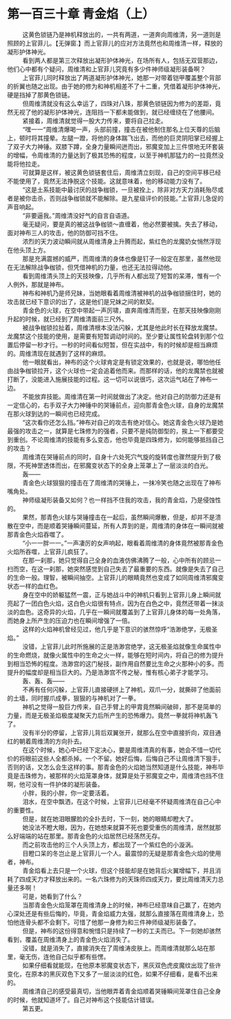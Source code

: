 <h1>第一百三十章 青金焰（上）</h1>
<div id="content">&nbsp&nbsp&nbsp&nbsp&nbsp&nbsp&nbsp&nbsp
 这黄色锁链乃是神机释放出的，一共有两道，一道奔向周维清，另一道则是照顾的上官菲儿。【无弹窗.】而上官菲儿的应对方法竟然也和周维清一样，释放的凝形护体神光。
 <br/>&nbsp&nbsp&nbsp&nbsp&nbsp&nbsp&nbsp&nbsp
 看到两人都是第三次释放出凝形护体神光，在场所有人，包括无双营那边，他们心中都有个疑问，周维清和上官菲儿究竟有多少件神师级凝形装备啊？
 <br/>&nbsp&nbsp&nbsp&nbsp&nbsp&nbsp&nbsp&nbsp
 上官菲儿同时释放出了两道凝形护体神光，她那一对带着铠甲覆盖整个背部的折翼也随之出现。由于她的修为和神机相差不了十二重，凭借着凝形护体神光，硬是挡掉了那黄色锁链。
 <br/>&nbsp&nbsp&nbsp&nbsp&nbsp&nbsp&nbsp&nbsp
 但周维清就没有这么幸运了，四珠对八珠，那黄色锁链因为修为的差距，竟然无视了他的凝形护体神光，连阻挡一下都未能做到，就已经缠绕在了他腰间。
 <br/>&nbsp&nbsp&nbsp&nbsp&nbsp&nbsp&nbsp&nbsp
 紧接着，周维清就觉得一股大力传来，要将自己拉走。
 <br/>&nbsp&nbsp&nbsp&nbsp&nbsp&nbsp&nbsp&nbsp
 “嘿一一“周维清爆喝一声，头部前撞，撞击在被他制住那名上位天尊的后脑上，顿时将其撞晕。左腿一蹬，将他的身体踹飞出去，而他的巨灵阴阳掌已经握上了双子大力神锤。双膝下蹲，全身力量瞬间迸而出，邪魔变加上三件恨地无环套装的增幅，令周维清的力量达到了极其恐怖的程度，以至于神机那猛力的一拉竟然没能将他拉走。
 <br/>&nbsp&nbsp&nbsp&nbsp&nbsp&nbsp&nbsp&nbsp
 可就算是这样，被这黄色锁链套住后，周维清立刻现，自己的空间平移已经不能使用了，竟然无法挣脱这个技能。这就意味着，他的移动能力没有了。
 <br/>&nbsp&nbsp&nbsp&nbsp&nbsp&nbsp&nbsp&nbsp
 “这是土系技能中最讨厌的战争枷锁，一旦被拴上，除非对方天力消耗殆尽或者是被你击杀，否则战争枷锁就不能解除。是九星级评价的技能。”上官菲儿急促的声音响起。
 <br/>&nbsp&nbsp&nbsp&nbsp&nbsp&nbsp&nbsp&nbsp
 “非要逼我。”周维清没好气的自言自语道。
 <br/>&nbsp&nbsp&nbsp&nbsp&nbsp&nbsp&nbsp&nbsp
 毫无疑问，要是真的被这战争枷锁～直缠着，他必然要被擒。失去了移动，面对神布三人的攻击，他的防御可挡不住。
 <br/>&nbsp&nbsp&nbsp&nbsp&nbsp&nbsp&nbsp&nbsp
 浓烈的天力波动瞬间就从周维清身上升腾而起，紫红色的龙魔奶女悄然浮现在他头顶上方。
 <br/>&nbsp&nbsp&nbsp&nbsp&nbsp&nbsp&nbsp&nbsp
 那是充满震撼的威严，而周维清的身体也像是钉子一般定在那里，虽然他现在无法解除战争枷锁，但凭借神机的力量，也还无法拉得动他。
 <br/>&nbsp&nbsp&nbsp&nbsp&nbsp&nbsp&nbsp&nbsp
 看到周维清头顶上的天技映像，几乎所有人都出现了短暂的呆滞，惟有一个人例外，那就是神布。
 <br/>&nbsp&nbsp&nbsp&nbsp&nbsp&nbsp&nbsp&nbsp
 神布和神机乃是师兄妹，当她眼看着周维清被神机的战争枷锁捆住时，她的攻击就已经下意识的出了，这是他们是兄妹之间的默契。
 <br/>&nbsp&nbsp&nbsp&nbsp&nbsp&nbsp&nbsp&nbsp
 青金色的火球，在空中带起一声厉啸，直奔周维清而至，在那天技映像刚刚升起的时候，就已经到了周维清面前三尺外。
 <br/>&nbsp&nbsp&nbsp&nbsp&nbsp&nbsp&nbsp&nbsp
 被战争枷锁拉扯着，周维清根本没法闪躲，尤其是他此时长在释放龙魔禁。龙魔禁这个技能的使用，是需要有短暂调动时间的。至少要让属性轮盘转到那个位置后停留一秒才行。一秒的时间看似短暂，但在实战中，有的时候却是相当麻烦的。周维清现在就遇到了这样的麻烦。
 <br/>&nbsp&nbsp&nbsp&nbsp&nbsp&nbsp&nbsp&nbsp
 他一眼就看出，神布的这个火球肯定是有锁定效果的，也就是说，哪怕他任由战争枷锁拉开，这个火球也一定会追着他而来。而那样的话，他的龙魔禁也就被打断了，没能进入施展技能的过程。这一切可以说很巧，这次运气站在了神布一边。
 <br/>&nbsp&nbsp&nbsp&nbsp&nbsp&nbsp&nbsp&nbsp
 不能放弃技能。周维清在第一时间就做出了决定。他对自己的防御力还是有一定信心的，右手双子大力神锤中的哭锤前点，迎向那青金色火球，自身的龙魔禁在那火球到达的一瞬间也已经完成。
 <br/>&nbsp&nbsp&nbsp&nbsp&nbsp&nbsp&nbsp&nbsp
 “这次看你还怎么挡。”神布对自己的攻击有绝对信心。她这青金色火球乃是她最强的攻击之一，就算是七珠修为的强者，只要不是纯防御型的，挨上一下都要受到重创。不论周维清的技能有多么变态，他也毕竟是四珠修为，如何能够抵挡自己的攻击？
 <br/>&nbsp&nbsp&nbsp&nbsp&nbsp&nbsp&nbsp&nbsp
 周维清在哭锤前点的同时，自身十六处死穴气旋的旋转度也骤然提升到了极限，不死神罡透体而出，在邪魔变状态下的全身上笼罩上了一层淡淡的白光。
 <br/>&nbsp&nbsp&nbsp&nbsp&nbsp&nbsp&nbsp&nbsp
 轰——
 <br/>&nbsp&nbsp&nbsp&nbsp&nbsp&nbsp&nbsp&nbsp
 青金色火球狠狠的撞击在了周维清的哭锤上，一抹冷笑也随之出现在了神布嘴角处。
 <br/>&nbsp&nbsp&nbsp&nbsp&nbsp&nbsp&nbsp&nbsp
 神师级凝形装备又如何？也一样挡不住我的攻击，我的青金焰，乃是侵蚀性的。
 <br/>&nbsp&nbsp&nbsp&nbsp&nbsp&nbsp&nbsp&nbsp
 果然，那青色火球与哭锤撞击在一起后，虽然瞬间爆散，但是，却并不是溃散在空中，而是顺着哭锤瞬间蔓延，所有人弄到的是，周维清的身体在一瞬间就被那青金色火焰吞噬了。
 <br/>&nbsp&nbsp&nbsp&nbsp&nbsp&nbsp&nbsp&nbsp
 “小一一胖一一。”一声凄厉的女声响起，眼看着周维清的身体竟然被那青金色火焰所吞噬，上官菲儿疯狂了。
 <br/>&nbsp&nbsp&nbsp&nbsp&nbsp&nbsp&nbsp&nbsp
 在那一刹那，她只觉得自己全身的血液仿佛沸腾了一般，心中所有的顾忌一扫而空，在这一刹那，她突然感觉到自己失去了最重要的东西。就像是失去了自己的生命一般。理智，被瞬间抽空。上官菲儿的眼睛竟然也变成了如同周维清邪魔变状态一样的血红色。
 <br/>&nbsp&nbsp&nbsp&nbsp&nbsp&nbsp&nbsp&nbsp
 身在空中的娇躯猛然一震，正与她战斗中的神机只看到上官菲儿身上瞬间就亮起了一团白色火焰，这白色火焰很有特点，因为在白色之中，竟然还带着一抹淡淡的血色。这奇异的火焰，几乎在一瞬间就覆盖到了上官菲儿身体的每一处角落，而她身上所产生的压迫力也在瞬间增强了一倍。
 <br/>&nbsp&nbsp&nbsp&nbsp&nbsp&nbsp&nbsp&nbsp
 这样的火焰神机曾经见过，他几乎是下意识的骇然惊呼“浩渺绝学，无极圣焰。”
 <br/>&nbsp&nbsp&nbsp&nbsp&nbsp&nbsp&nbsp&nbsp
 没错，上官菲儿此时所施展的正是浩渺宫绝学，这无极圣焰就像生命属性中的生命燃烧，就像火属性中的生命之火一样，能够在短时间内，将自己的修为提升到相当恐怖的程度。浩渺宫的这门秘技，副作用自然要比生命之火那种小的多。而提升的幅度却是相当巨大的。乃是浩渺宫不传之秘，惟有核心弟子才能学习。
 <br/>&nbsp&nbsp&nbsp&nbsp&nbsp&nbsp&nbsp&nbsp
 轰、轰、轰——
 <br/>&nbsp&nbsp&nbsp&nbsp&nbsp&nbsp&nbsp&nbsp
 不再有任何闪躲，上官菲儿直接硬拼上了神机，双爪一分，就撕碎了他面前的土墙，同时握爪成拳，狠狠的与神机对了一拳。
 <br/>&nbsp&nbsp&nbsp&nbsp&nbsp&nbsp&nbsp&nbsp
 神机之觉得一股巨力传来，自己手臂上的甲胄竟然瞬间破碎，那不是简单的力量，而是无极圣焰极度凝聚天力后所产生的恐怖爆力。竟然一拳就将神机轰飞了。
 <br/>&nbsp&nbsp&nbsp&nbsp&nbsp&nbsp&nbsp&nbsp
 没有半分的停留，上官菲儿背后双翼张开，就那么在空中直接折向，双目通红的朝着周维清的方向扑去。
 <br/>&nbsp&nbsp&nbsp&nbsp&nbsp&nbsp&nbsp&nbsp
 在这个时候，她心中已经下定决心，要是周维清真的有事，她会不惜一切代价的将眼前这些人全都杀掉。一个不留。她好后悔，后悔自己不让周维清下狠手，否则的话，又怎么会生这样的事。那青金色的火焰她当然知道是什么技能，神布毕竟是击珠修为，被那样的火焰笼罩身体，就算是处于邪魔变之中，周维清也挡不住啊，他可没有一件护体的凝形装备。
 <br/>&nbsp&nbsp&nbsp&nbsp&nbsp&nbsp&nbsp&nbsp
 小胖，我的小胖，你一定要活着。
 <br/>&nbsp&nbsp&nbsp&nbsp&nbsp&nbsp&nbsp&nbsp
 泪水，在空中飘洒，在这个时候，上官菲儿已经毫不怀疑周维清在自己心中的重要性。
 <br/>&nbsp&nbsp&nbsp&nbsp&nbsp&nbsp&nbsp&nbsp
 但是，就在她泪眼朦脸的全扑去时，下一刻，她的眼睛却瞪大了。
 <br/>&nbsp&nbsp&nbsp&nbsp&nbsp&nbsp&nbsp&nbsp
 她没法不瞪大眼，因为，在她想来就算不死也要受重伤的周维清，居然就那么好端端的站在那里。那青金色的火焰居然已经荡然无存。
 <br/>&nbsp&nbsp&nbsp&nbsp&nbsp&nbsp&nbsp&nbsp
 而之前攻击他的三个人头顶上方，都出现了一个紫红色的小漩涡。
 <br/>&nbsp&nbsp&nbsp&nbsp&nbsp&nbsp&nbsp&nbsp
 目瞪口呆的冬岂止是上官菲儿一个人。最震惊的无疑是那青金色火焰的使用者，神布。
 <br/>&nbsp&nbsp&nbsp&nbsp&nbsp&nbsp&nbsp&nbsp
 青金焰看上去只是一个火球，但这个技能却是在她背后火翼增幅下，并且消耗了四成天力才释放出来的。一名六珠修为的天珠师四成天力，要比周维清天力总量还多啊！
 <br/>&nbsp&nbsp&nbsp&nbsp&nbsp&nbsp&nbsp&nbsp
 可是，她看到了什么？
 <br/>&nbsp&nbsp&nbsp&nbsp&nbsp&nbsp&nbsp&nbsp
 当那青金色火焰笼罩在周维清身上的时候，神布已经意味自己赢了，在她内心深处还是有些后悔的，毕竟，青金焰威力太强，就那么直接落在周维清身上，恐怕他连骨头都不会剩下。可惜了他那一身修为和三件神师级凝形装备了。
 <br/>&nbsp&nbsp&nbsp&nbsp&nbsp&nbsp&nbsp&nbsp
 但是，神布的这份得意和惋惜只是持续了一秒的工夫而已。下一刻她却骇然看到，覆盖在周维清身上的青金色火焰消失了。
 <br/>&nbsp&nbsp&nbsp&nbsp&nbsp&nbsp&nbsp&nbsp
 没错，就是消失了，直接消失在了周维涛皮肤上。而周维清就那么站在那里，毫无伤，连他自己似乎都有些愣。
 <br/>&nbsp&nbsp&nbsp&nbsp&nbsp&nbsp&nbsp&nbsp
 如果仔细看就能现，在他原本邪魔变状态下，黑灰双色虎皮魔纹出现了些许变化，在原本的黑灰双色下又多了一层淡淡的红色，如果不仔细看，是看不出来的。
 <br/>&nbsp&nbsp&nbsp&nbsp&nbsp&nbsp&nbsp&nbsp
 周维清自己的感受最真切，当他眼弄着青金焰顺着哭锤瞬间笼罩住自己全身的时候，他就知道坏了。自己对神布这个技能估计错误。
 <br/>&nbsp&nbsp&nbsp&nbsp&nbsp&nbsp&nbsp&nbsp
 第五更。
 <br/>&nbsp&nbsp&nbsp&nbsp&nbsp&nbsp&nbsp&nbsp
 <br/>&nbsp&nbsp&nbsp&nbsp&nbsp&nbsp&nbsp&nbsp
</div>
